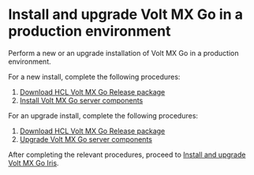 # Install and upgrade Volt MX Go in a production environment

Perform a new or an upgrade installation of Volt MX Go in a production environment.

For a new install, complete the following procedures:

1. [Download HCL Volt MX Go Release package](portaldownload.md)
2. [Install Volt MX Go server components](nativeinstallers.md)

For an upgrade install, complete the following procedures:

1. [Download HCL Volt MX Go Release package](portaldownload.md)
2. [Upgrade Volt MX Go server components](versionupgrade.md)

After completing the relevant procedures, proceed to [Install and upgrade Volt MX Go Iris](installiris.md).

